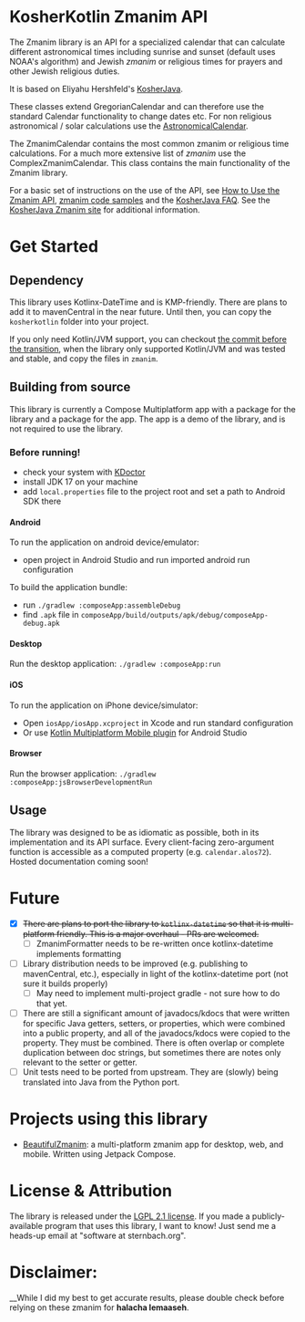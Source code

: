 KosherKotlin Zmanim API
=====================

The Zmanim library is an API for a specialized calendar that can calculate different astronomical
times including sunrise and sunset (default uses NOAA's algorithm) and Jewish _zmanim_ or religious times for prayers and other
Jewish religious duties.

It is based on Eliyahu Hershfeld's [KosherJava](https://github.com/KosherJava/zmanim).

These classes extend GregorianCalendar and can therefore
use the standard Calendar functionality to change dates etc. For non religious astronomical / solar
calculations use the [AstronomicalCalendar](./src/main/java/com/kosherjava/zmanim/AstronomicalCalendar.kt).

The ZmanimCalendar contains the most common zmanim or religious time calculations. For a much more
extensive list of _zmanim_ use the ComplexZmanimCalendar.
This class contains the main functionality of the Zmanim library.

For a basic set of instructions on the use of the API, see [How to Use the Zmanim API](https://kosherjava.com/zmanim-project/how-to-use-the-zmanim-api/), [zmanim code samples](https://kosherjava.com/tag/code-sample/) and the [KosherJava FAQ](https://kosherjava.com/tag/faq/). See the <a href="https://kosherjava.com">KosherJava Zmanim site</a> for additional information.

# Get Started

## Dependency

This library uses Kotlinx-DateTime and is KMP-friendly. There are plans to add it to mavenCentral in the near future. Until then, you can copy the `kosherkotlin` folder into your project.

If you only need Kotlin/JVM support, you can checkout [the commit before the transition](https://github.com/Sternbach-Software/KosherKotlin/commit/177ab9314e468f19fcd04ec47eb22d12eccf2210), when the library only supported Kotlin/JVM and was tested and stable, and copy the files in `zmanim`.

## Building from source

This library is currently a Compose Multiplatform app with a package for the library and a package for the app. The app is a demo of the library, and is not required to use the library.

### Before running!
- check your system with [KDoctor](https://github.com/Kotlin/kdoctor)
- install JDK 17 on your machine
- add `local.properties` file to the project root and set a path to Android SDK there

#### Android
To run the application on android device/emulator:
- open project in Android Studio and run imported android run configuration

To build the application bundle:
- run `./gradlew :composeApp:assembleDebug`
- find `.apk` file in `composeApp/build/outputs/apk/debug/composeApp-debug.apk`

#### Desktop
Run the desktop application: `./gradlew :composeApp:run`

#### iOS
To run the application on iPhone device/simulator:
- Open `iosApp/iosApp.xcproject` in Xcode and run standard configuration
- Or use [Kotlin Multiplatform Mobile plugin](https://plugins.jetbrains.com/plugin/14936-kotlin-multiplatform-mobile) for Android Studio

#### Browser
Run the browser application: `./gradlew :composeApp:jsBrowserDevelopmentRun`

## Usage

The library was designed to be as idiomatic as possible, both in its implementation and its API surface. Every client-facing zero-argument function is accessible as a computed property (e.g. `calendar.alos72`). Hosted documentation coming soon!

# Future
- [x] ~~There are plans to port the library to `kotlinx-datetime` so that it is multi-platform friendly. This is a major overhaul - PRs are welcomed.~~
    - [ ] ZmanimFormatter needs to be re-written once kotlinx-datetime implements formatting
- [ ] Library distribution needs to be improved (e.g. publishing to mavenCentral, etc.), especially in light of the kotlinx-datetime port (not sure it builds properly)
    - [ ] May need to implement multi-project gradle - not sure how to do that yet.
- [ ] There are still a significant amount of javadocs/kdocs that were written for specific Java getters, setters, or properties, which were combined into a public property, and all of the javadocs/kdocs were copied to the property. They must be combined. There is often overlap or complete duplication between doc strings, but sometimes there are notes only relevant to the setter or getter.
- [ ] Unit tests need to be ported from upstream. They are (slowly) being translated into Java from the Python port.

# Projects using this library
- [BeautifulZmanim](https://github.com/Sternbach-Software/BeautifulZmanim): a multi-platform zmanim app for desktop, web, and mobile. Written using Jetpack Compose.

# License & Attribution
The library is released under the [LGPL 2.1 license](https://kosherjava.com/2011/05/09/kosherjava-zmanim-api-released-under-the-lgpl-license/).
If you made a publicly-available program that uses this library, I want to know! Just send me a heads-up email at "software at sternbach.org".

# Disclaimer:
__While I did my best to get accurate results, please double check before relying on these zmanim for **halacha lemaaseh**.
